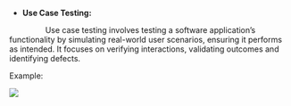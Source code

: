 ﻿- **Use Case Testing:**

`         `Use case testing involves testing a software application’s functionality by simulating real-world user scenarios, ensuring it performs as intended. It focuses on verifying interactions, validating outcomes and identifying defects.  

Example:

![](Aspose.Words.d23ae010-cb2c-4159-8793-922126203bcc.001.png)


